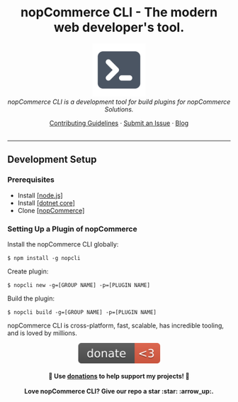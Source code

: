 <h1 align="center">nopCommerce CLI - The modern web developer's tool.</h1>

<p align="center">
  <img src="https://raw.githubusercontent.com/DiogenesPolanco/nopCommerce-cli/development/src/assets/images/logos/nopcli.png" alt="nopCommerce CLI-logo" width="120px" height="120px"/>
  <br>
  <i>nopCommerce CLI is a development tool for build plugins for nopCommerce Solutions.</i>
  <br>
</p>
 
<p align="center">
  <a href="CONTRIBUTING.md">Contributing Guidelines</a>
  ·
  <a href="https://github.com/DiogenesPolanco/nopCommerce-cli/issues">Submit an Issue</a>
  ·
  <a href="https://blog.nopcli.io/">Blog</a>
  <br>
  <br>
</p>
 
<hr>
  
## Development Setup

### Prerequisites

- Install <a href="https://nodejs.org/es/download/">[node.js] </a>
- Install <a href="https://dotnet.microsoft.com/download">[dotnet core]</a>
- Clone <a href="https://github.com/nopSolutions/nopCommerce">[nopCommerce]</a>

### Setting Up a Plugin of nopCommerce

Install the nopCommerce CLI globally:

```
$ npm install -g nopcli
```

Create plugin:

```
$ nopcli new -g=[GROUP NAME] -p=[PLUGIN NAME]
```

Build the plugin:

```
$ nopcli build -g=[GROUP NAME] -p=[PLUGIN NAME]
```

nopCommerce CLI is cross-platform, fast, scalable, has incredible tooling, and is loved by millions.
<p align="center">
	<a href="https://www.paypal.com/donate/?hosted_button_id=VM4NMF6PY4SMG"><img width="185" src="src/assets/images/badge.svg" alt="Badge"></a>
	<br><br>
	<b>🙌 Use <a href="https://diogenespolanco.com">donations</a> to help support <b>my</b> projects! 🙌</b>
	<br> 
	<br> 
	<b>Love nopCommerce CLI? Give our repo a star :star: :arrow_up:.</b>
</p>



